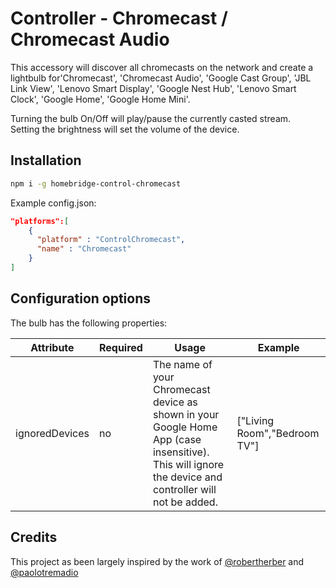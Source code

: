 
# Controller - Chromecast / Chromecast Audio  

This accessory will discover all chromecasts on the network and create a lightbulb for'Chromecast', 'Chromecast Audio', 'Google Cast Group', 'JBL Link View', 'Lenovo Smart Display', 'Google Nest Hub', 'Lenovo Smart Clock', 'Google Home', 'Google Home Mini'.  
  
Turning the bulb On/Off  will play/pause the currently casted stream.  
Setting the brightness will set the volume of the device.

## Installation

```sh
npm i -g homebridge-control-chromecast
```
  
Example config.json:  
  
```json
"platforms":[
    {
      "platform" : "ControlChromecast",
      "name" : "Chromecast"
    }
]
```
  
## Configuration options  

The bulb has the following properties:
  
| Attribute | Required | Usage | Example |
|-----------|----------|-------|---------|
| ignoredDevices | no | The name of your Chromecast device as shown in your Google Home App (case insensitive). This will ignore the device and controller will not be added. | ["Living Room","Bedroom TV"] |

## Credits
This project as been largely inspired by the work of [@robertherber](https://bitbucket.org/robertherber/homebridge-chromecast/src) and [@paolotremadio](https://github.com/paolotremadio/homebridge-automation-chromecast)
